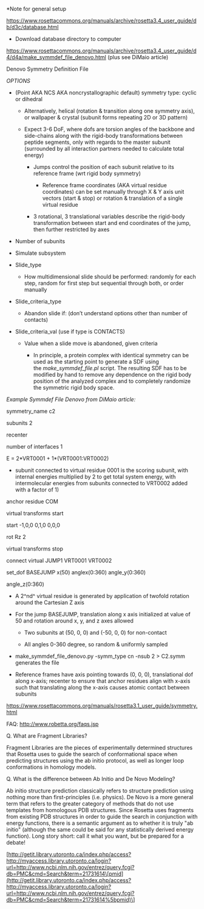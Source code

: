 \*Note for general setup

<https://www.rosettacommons.org/manuals/archive/rosetta3.4_user_guide/db/d3c/database.html>

-   Download database directory to computer

<https://www.rosettacommons.org/manuals/archive/rosetta3.4_user_guide/d4/d4a/make_symmdef_file_denovo.html>
(plus see DiMaio article)

Denovo Symmetry Definition File

*OPTIONS*

-   (Point AKA NCS AKA noncrystallographic default) symmetry type:
    cyclic or dihedral

    -   Alternatively, helical (rotation & transition along one symmetry
        axis), or wallpaper & crystal (subunit forms repeating 2D or
        3D pattern)

    -   Expect 3-6 DoF, where dofs are torsion angles of the backbone
        and side-chains along with the rigid-body transformations
        between peptide segments, only with regards to the master
        subunit (surrounded by all interaction partners needed to
        calculate total energy)

        -   Jumps control the position of each subunit relative to its
            reference frame (wrt rigid body symmetry)

            -   Reference frame coordinates (AKA virtual
                residue coordinates) can be set manually through X & Y
                axis unit vectors (start & stop) or rotation &
                translation of a single virtual residue

        -   3 rotational, 3 translational variables describe the
            rigid-body transformation between start and end coordinates
            of the jump, then further restricted by axes

-   Number of subunits

-   Simulate subsystem

-   Slide\_type

    -   How multidimensional slide should be performed: randomly for
        each step, random for first step but sequential through both, or
        order manually

-   Slide\_criteria\_type

    -   Abandon slide if: (don’t understand options other than number
        of contacts)

-   Slide\_criteria\_val (use if type is CONTACTS)

    -   Value when a slide move is abandoned, given criteria

        -   In principle, a protein complex with identical symmetry can
            be used as the starting point to generate a SDF using
            the *make\_symmdef\_file.pl* script. The resulting SDF has
            to be modified by hand to remove any dependence on the rigid
            body position of the analyzed complex and to completely
            randomize the symmetric rigid body space. 

*Example Symmdef File Denovo from DiMaio article:*

symmetry\_name c2

subunits 2

recenter

number of interfaces 1

E = 2\*VRT0001 + 1\*(VRT0001:VRT0002)

-   subunit connected to virtual residue 0001 is the scoring subunit,
    with internal energies multiplied by 2 to get total system energy,
    with intermolecular energies from subunits connected to VRT0002
    added with a factor of 1)

anchor residue COM

virtual transforms start

start -1,0,0 0,1,0 0,0,0

rot Rz 2

virtual transforms stop

connect virtual JUMP1 VRT0001 VRT0002

set\_dof BASEJUMP x(50) anglex(0:360) angle\_y(0:360)

angle\_z(0:360)

-   A 2^nd^ virtual residue is generated by application of twofold
    rotation around the Cartesian Z axis

-   For the jump BASEJUMP, translation along x axis initialized at value
    of 50 and rotation around x, y, and z axes allowed

    -   Two subunits at (50, 0, 0) and (-50, 0, 0) for non-contact

    -   All angles 0-360 degree, so random & uniformly sampled

-   make\_symmdef\_file\_denovo.py -symm\_type cn -nsub 2 &gt; C2.symm
    generates the file

-   Reference frames have axis pointing towards (0, 0, 0), translational
    dof along x-axis; recenter to ensure that anchor residues align with
    x-axis such that translating along the x-axis causes atomic contact
    between subunits

<https://www.rosettacommons.org/manuals/rosetta3.1_user_guide/symmetry.html>

FAQ: <http://www.robetta.org/faqs.jsp>

Q. What are Fragment Libraries?

Fragment Libraries are the pieces of experimentally determined
structures that Rosetta uses to guide the search of conformational space
when predicting structures using the ab initio protocol, as well as
longer loop conformations in homology models.

Q. What is the difference between Ab Initio and De Novo Modeling?

Ab initio structure prediction classically refers to structure
prediction using nothing more than first-principles (i.e. physics). De
Novo is a more general term that refers to the greater category of
methods that do not use templates from homologous PDB structures. Since
Rosetta uses fragments from existing PDB structures in order to guide
the search in conjunction with energy functions, there is a semantic
argument as to whether it is truly "ab initio" (although the same could
be said for any statistically derived energy function). Long story
short: call it what you want, but be prepared for a debate!

[http://getit.library.utoronto.ca/index.php/access?http://myaccess.library.utoronto.ca/login?url=http://www.ncbi.nlm.nih.gov/entrez/query.fcgi?db=PMC&cmd=Search&term=21731614\[pmid](http://getit.library.utoronto.ca/index.php/access?http://myaccess.library.utoronto.ca/login?url=http://www.ncbi.nlm.nih.gov/entrez/query.fcgi?db=PMC&cmd=Search&term=21731614%5bpmid)\]
